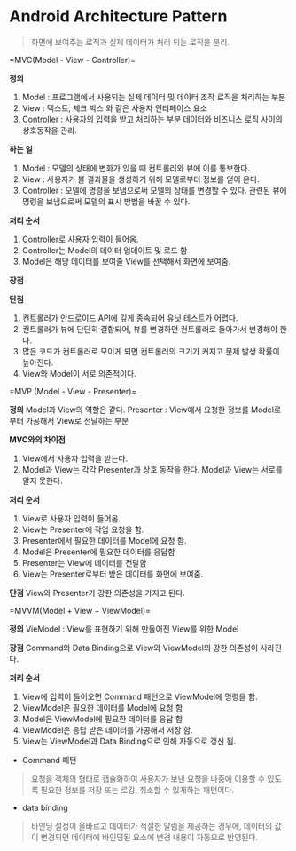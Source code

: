 # Android Architecture Pattern
> 화면에 보여주는 로직과 실제 데이터가 처리 되는 로직을 분리.

=MVC(Model - View - Controller)=

**정의**
1. Model : 프로그램에서 사용되는 실제 데이터 및 데이터 조작 로직을 처리하는 부분
2. View : 텍스트, 체크 박스 와 같은 사용자 인터페이스 요소
3. Controller : 사용자의 입력을 받고 처리하는 부분
				데이터와 비즈니스 로직 사이의 상호동작을 관리.

**하는 일**
1. Model : 모델의 상태에 변화가 있을 때 컨트롤러와 뷰에 이를 통보한다. 
2. View : 사용자가 볼 결과물을 생성하기 위해 모델로부터 정보를 얻어 온다.
3. Controller : 모델에 명령을 보냄으로써 모델의 상태를 변경할 수 있다. 
				관련된 뷰에 명령을 보냄으로써 모델의 표시 방법을 바꿀 수 있다.

**처리 순서**
1. Controller로 사용자 입력이 들어옴.
2. Controller는 Model의 데이터 업데이트 및 로드 함
3. Model은 해당 데이터를 보여줄 View를 선택해서 화면에 보여줌.

**장점**

**단점**
1. 컨트롤러가 안드로이드 API에 깊게 종속되어 유닛 테스트가 어렵다.
2. 컨트롤러가 뷰에 단단히 결합되어, 뷰를 변경하면 컨트롤러로 돌아가서 변경해야 한다.
3. 많은 코드가 컨트롤러로 모이게 되면 컨트롤러의 크기가 커지고 문제 발생 확률이 높아진다.
4. View와 Model이 서로 의존적이다.

=MVP (Model - View - Presenter)=

**정의**
Model과 View의 역할은 같다.
Presenter : View에서 요청한 정보를 Model로 부터 가공해서 View로 전달하는 부분

**MVC와의 차이점**
1. View에서 사용자 입력을 받는다. 
2. Model과 View는 각각 Presenter과 상호 동작을 한다.
   Model과 View는 서로를 알지 못한다.

**처리 순서**
1. View로 사용자 입력이 들어옴.
2. View는 Presenter에 작업 요청을 함.
3. Presenter에서 필요한 데이터를 Model에 요청 함.
4. Model은 Presenter에 필요한 데이터를 응답함
5. Presenter는 View에 데이터를 전달함
6. View는 Presenter로부터 받은 데이터를 화면에 보여줌.

**단점**
View와 Presenter가 강한 의존성을 가지고 된다.

=MVVM(Model + View + ViewModel)=

**정의**
VieModel : View를 표현하기 위해 만들어진 View를 위한 Model

**장점**
Command와 Data Binding으로 View와 ViewModel의 강한 의존성이 사라진다.

**처리 순서**
1. View에 입력이 들어오면 Command 패턴으로 ViewModel에 명령을 함.
2. ViewModel은 필요한 데이터를 Model에 요청 함
3. Model은 ViewModel에 필요한 데이터를 응답 함
4. ViewModel은 응답 받은 데이터를 가공해서 저장 함.
5. View는 ViewModel과 Data Binding으로 인해 자동으로 갱신 됨.

* Command 패턴
> 요청을 객체의 형태로 캡슐화하여 사용자가 보낸 요청을 나중에 이용할 수 있도록 
필요한 정보를 저장 또는 로깅, 취소할 수 있게하는 패턴이다. 

* data binding 
> 바인딩 설정이 올바르고 데이터가 적절한 알림을 제공하는 경우에, 
데이터의 값이 변경되면 데이터에 바인딩된 요소에 변경 내용이 자동으로 반영된다.